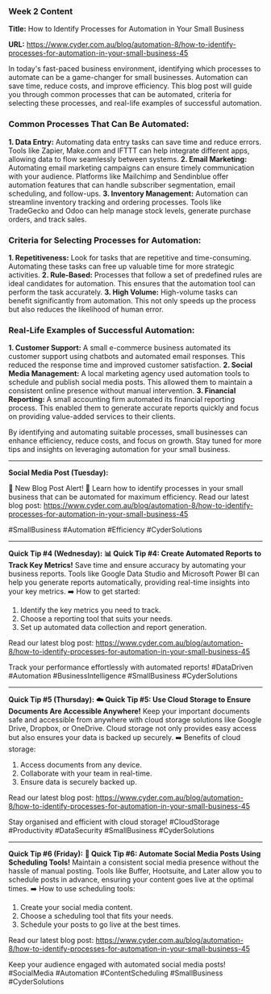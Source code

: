 ### Week 2 Content

**Title:** How to Identify Processes for Automation in Your Small Business

**URL:** https://www.cyder.com.au/blog/automation-8/how-to-identify-processes-for-automation-in-your-small-business-45

In today's fast-paced business environment, identifying which processes to automate can be a game-changer for small businesses. Automation can save time, reduce costs, and improve efficiency. This blog post will guide you through common processes that can be automated, criteria for selecting these processes, and real-life examples of successful automation.

### Common Processes That Can Be Automated:
**1. Data Entry:**
Automating data entry tasks can save time and reduce errors. Tools like Zapier, Make.com and IFTTT can help integrate different apps, allowing data to flow seamlessly between systems.
**2. Email Marketing:**
Automating email marketing campaigns can ensure timely communication with your audience. Platforms like Mailchimp and Sendinblue offer automation features that can handle subscriber segmentation, email scheduling, and follow-ups.
**3. Inventory Management:**
Automation can streamline inventory tracking and ordering processes. Tools like TradeGecko and Odoo can help manage stock levels, generate purchase orders, and track sales.
### Criteria for Selecting Processes for Automation:
**1. Repetitiveness:**
Look for tasks that are repetitive and time-consuming. Automating these tasks can free up valuable time for more strategic activities.
**2. Rule-Based:**
Processes that follow a set of predefined rules are ideal candidates for automation. This ensures that the automation tool can perform the task accurately.
**3. High Volume:**
High-volume tasks can benefit significantly from automation. This not only speeds up the process but also reduces the likelihood of human error.
### Real-Life Examples of Successful Automation:
**1. Customer Support:**
A small e-commerce business automated its customer support using chatbots and automated email responses. This reduced the response time and improved customer satisfaction.
**2. Social Media Management:**
A local marketing agency used automation tools to schedule and publish social media posts. This allowed them to maintain a consistent online presence without manual intervention.
**3. Financial Reporting:**
A small accounting firm automated its financial reporting process. This enabled them to generate accurate reports quickly and focus on providing value-added services to their clients.

By identifying and automating suitable processes, small businesses can enhance efficiency, reduce costs, and focus on growth. Stay tuned for more tips and insights on leveraging automation for your small business.

---

**Social Media Post (Tuesday):**

🌟 New Blog Post Alert! 🌟
Learn how to identify processes in your small business that can be automated for maximum efficiency. Read our latest blog post: https://www.cyder.com.au/blog/automation-8/how-to-identify-processes-for-automation-in-your-small-business-45

#SmallBusiness #Automation #Efficiency #CyderSolutions

---

**Quick Tip #4 (Wednesday):**
**📊 Quick Tip #4: Create Automated Reports to Track Key Metrics!**
Save time and ensure accuracy by automating your business reports. Tools like Google Data Studio and Microsoft Power BI can help you generate reports automatically, providing real-time insights into your key metrics.
➡️ How to get started:
1. Identify the key metrics you need to track.
2. Choose a reporting tool that suits your needs.
3. Set up automated data collection and report generation.

Read our latest blog post: https://www.cyder.com.au/blog/automation-8/how-to-identify-processes-for-automation-in-your-small-business-45

Track your performance effortlessly with automated reports!
#DataDriven #Automation #BusinessIntelligence #SmallBusiness #CyderSolutions

---

**Quick Tip #5 (Thursday):**
**☁️ Quick Tip #5: Use Cloud Storage to Ensure Documents Are Accessible Anywhere!**
Keep your important documents safe and accessible from anywhere with cloud storage solutions like Google Drive, Dropbox, or OneDrive. Cloud storage not only provides easy access but also ensures your data is backed up securely.
➡️ Benefits of cloud storage:
1. Access documents from any device.
2. Collaborate with your team in real-time.
3. Ensure data is securely backed up.

Read our latest blog post: https://www.cyder.com.au/blog/automation-8/how-to-identify-processes-for-automation-in-your-small-business-45

Stay organised and efficient with cloud storage!
#CloudStorage #Productivity #DataSecurity #SmallBusiness #CyderSolutions

---

**Quick Tip #6 (Friday):**
**📅 Quick Tip #6: Automate Social Media Posts Using Scheduling Tools!**
Maintain a consistent social media presence without the hassle of manual posting. Tools like Buffer, Hootsuite, and Later allow you to schedule posts in advance, ensuring your content goes live at the optimal times.
➡️ How to use scheduling tools:
1. Create your social media content.
2. Choose a scheduling tool that fits your needs.
3. Schedule your posts to go live at the best times.

Read our latest blog post: https://www.cyder.com.au/blog/automation-8/how-to-identify-processes-for-automation-in-your-small-business-45

Keep your audience engaged with automated social media posts!
#SocialMedia #Automation #ContentScheduling #SmallBusiness #CyderSolutions

